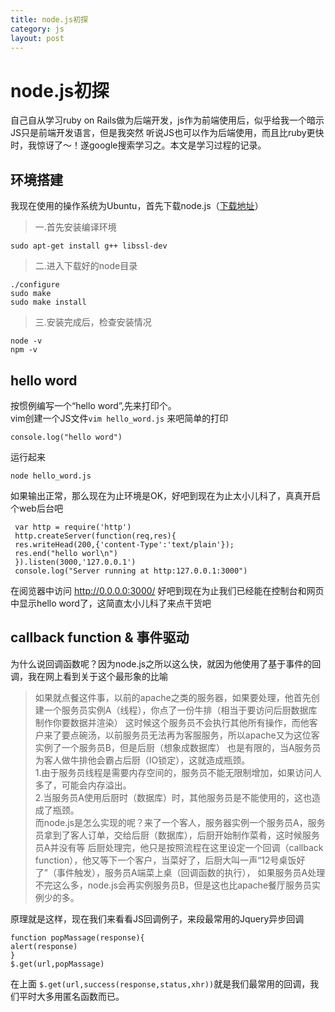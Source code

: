 ```yaml
---
title: node.js初探
category: js
layout: post
---
```


# node.js初探

自己自从学习ruby on Rails做为后端开发，js作为前端使用后，似乎给我一个暗示JS只是前端开发语言，但是我突然
听说JS也可以作为后端使用，而且比ruby更快时，我惊讶了～！遂google搜索学习之。本文是学习过程的记录。

## 环境搭建

 我现在使用的操作系统为Ubuntu，首先下载node.js（[下载地址](http://nodejs.org/dist/v0.10.28/node-v0.10.28.tar.gz)）
> 一.首先安装编译环境

    sudo apt-get install g++ libssl-dev

> 二.进入下载好的node目录

    ./configure
    sudo make
    sudo make install

> 三.安装完成后，检查安装情况

    node -v
    npm -v

## hello word

按惯例编写一个“hello word”,先来打印个。</br>
vim创建一个JS文件` vim hello_word.js ` 来吧简单的打印

    console.log("hello word")

运行起来

    node hello_word.js

如果输出正常，那么现在为止环境是OK，好吧到现在为止太小儿科了，真真开启个web后台吧

     var http = require('http')
     http.createServer(function(req,res){
     res.writeHead(200,{'content-Type':'text/plain'});
     res.end("hello worl\n")
     }).listen(3000,'127.0.0.1')
     console.log("Server running at http:127.0.0.1:3000")

在阅览器中访问 http://0.0.0.0:3000/
好吧到现在为止我们已经能在控制台和网页中显示hello word了，这简直太小儿科了来点干货吧

## callback function & 事件驱动

为什么说回调函数呢？因为node.js之所以这么快，就因为他使用了基于事件的回调，我在网上看到关于这个最形象的比喻

> 如果就点餐这件事，以前的apache之类的服务器，如果要处理，他首先创建一个服务员实例A（线程），你点了一份牛排（相当于要访问后厨数据库制作你要数据并渲染）
这时候这个服务员不会执行其他所有操作，而他客户来了要点碗汤，以前服务员无法再为客服服务，所以apache又为这位客实例了一个服务员B，但是后厨（想象成数据库）
也是有限的，当A服务员为客人做牛排他会霸占后厨（IO锁定），这就造成瓶颈。<br/>
      1.由于服务员线程是需要内存空间的，服务员不能无限制增加，如果访问人多了，可能会内存溢出。</br>
      2.当服务员A使用后厨时（数据库）时，其他服务员是不能使用的，这也造成了瓶颈。</br>
> 而node.js是怎么实现的呢？来了一个客人，服务器实例一个服务员A，服务员拿到了客人订单，交给后厨（数据库），后厨开始制作菜肴，这时候服务员A并没有等
后厨处理完，他只是按照流程在这里设定一个回调（callback function），他又等下一个客户，当菜好了，后厨大叫一声“12号桌饭好了”（事件触发），服务员A端菜上桌（回调函数的执行），
如果服务员A处理不完这么多，node.js会再实例服务员B，但是这也比apache餐厅服务员实例少的多。

原理就是这样，现在我们来看看JS回调例子，来段最常用的Jquery异步回调

    function popMassage(response){
    alert(response)
    }
    $.get(url,popMassage)

在上面 `$.get(url,success(response,status,xhr))`就是我们最常用的回调，我们平时大多用匿名函数而已。




